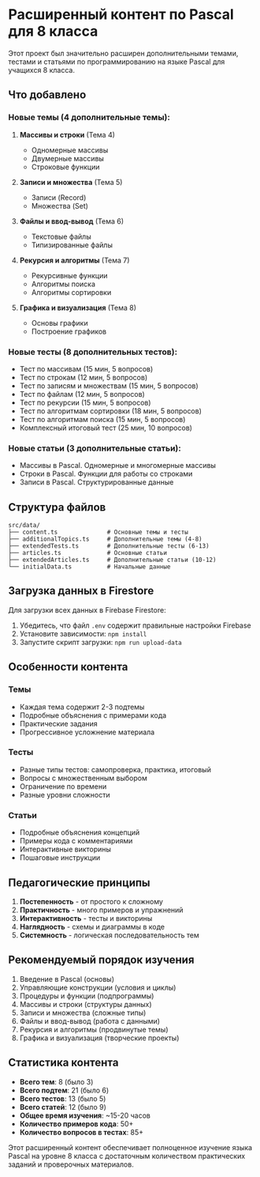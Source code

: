 # Расширенный контент по Pascal для 8 класса

Этот проект был значительно расширен дополнительными темами, тестами и статьями по программированию на языке Pascal для учащихся 8 класса.

## Что добавлено

### Новые темы (4 дополнительные темы):

1. **Массивы и строки** (Тема 4)
   - Одномерные массивы
   - Двумерные массивы  
   - Строковые функции

2. **Записи и множества** (Тема 5)
   - Записи (Record)
   - Множества (Set)

3. **Файлы и ввод-вывод** (Тема 6)
   - Текстовые файлы
   - Типизированные файлы

4. **Рекурсия и алгоритмы** (Тема 7)
   - Рекурсивные функции
   - Алгоритмы поиска
   - Алгоритмы сортировки

5. **Графика и визуализация** (Тема 8)
   - Основы графики
   - Построение графиков

### Новые тесты (8 дополнительных тестов):

- Тест по массивам (15 мин, 5 вопросов)
- Тест по строкам (12 мин, 5 вопросов)
- Тест по записям и множествам (15 мин, 5 вопросов)
- Тест по файлам (12 мин, 5 вопросов)
- Тест по рекурсии (15 мин, 5 вопросов)
- Тест по алгоритмам сортировки (18 мин, 5 вопросов)
- Тест по алгоритмам поиска (15 мин, 5 вопросов)
- Комплексный итоговый тест (25 мин, 10 вопросов)

### Новые статьи (3 дополнительные статьи):

- Массивы в Pascal. Одномерные и многомерные массивы
- Строки в Pascal. Функции для работы со строками
- Записи в Pascal. Структурированные данные

## Структура файлов

```
src/data/
├── content.ts              # Основные темы и тесты
├── additionalTopics.ts     # Дополнительные темы (4-8)
├── extendedTests.ts        # Дополнительные тесты (6-13)
├── articles.ts             # Основные статьи
├── extendedArticles.ts     # Дополнительные статьи (10-12)
└── initialData.ts          # Начальные данные
```

## Загрузка данных в Firestore

Для загрузки всех данных в Firebase Firestore:

1. Убедитесь, что файл `.env` содержит правильные настройки Firebase
2. Установите зависимости: `npm install`
3. Запустите скрипт загрузки: `npm run upload-data`

## Особенности контента

### Темы
- Каждая тема содержит 2-3 подтемы
- Подробные объяснения с примерами кода
- Практические задания
- Прогрессивное усложнение материала

### Тесты
- Разные типы тестов: самопроверка, практика, итоговый
- Вопросы с множественным выбором
- Ограничение по времени
- Разные уровни сложности

### Статьи
- Подробные объяснения концепций
- Примеры кода с комментариями
- Интерактивные викторины
- Пошаговые инструкции

## Педагогические принципы

1. **Постепенность** - от простого к сложному
2. **Практичность** - много примеров и упражнений
3. **Интерактивность** - тесты и викторины
4. **Наглядность** - схемы и диаграммы в коде
5. **Системность** - логическая последовательность тем

## Рекомендуемый порядок изучения

1. Введение в Pascal (основы)
2. Управляющие конструкции (условия и циклы)
3. Процедуры и функции (подпрограммы)
4. Массивы и строки (структуры данных)
5. Записи и множества (сложные типы)
6. Файлы и ввод-вывод (работа с данными)
7. Рекурсия и алгоритмы (продвинутые темы)
8. Графика и визуализация (творческие проекты)

## Статистика контента

- **Всего тем**: 8 (было 3)
- **Всего подтем**: 21 (было 6)
- **Всего тестов**: 13 (было 5)
- **Всего статей**: 12 (было 9)
- **Общее время изучения**: ~15-20 часов
- **Количество примеров кода**: 50+
- **Количество вопросов в тестах**: 85+

Этот расширенный контент обеспечивает полноценное изучение языка Pascal на уровне 8 класса с достаточным количеством практических заданий и проверочных материалов. 